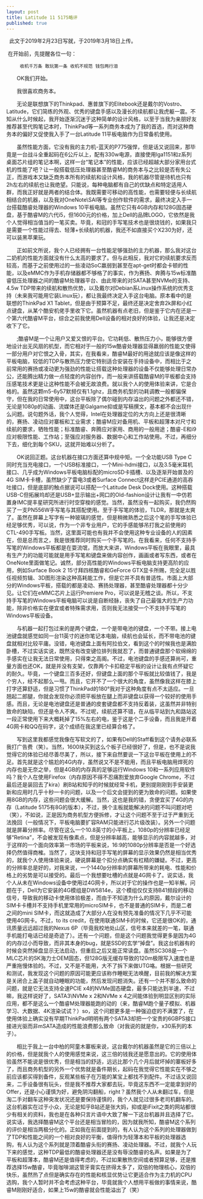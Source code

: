 ```yaml
---  
layout: post  
title: Latitude 11 5175略评  
published: true  
---  
```

  
 &nbsp;&nbsp;此文于2019年2月23日写就，于2019年3月18日上传。  

 &nbsp;在开始前，先提醒各位一句：  

		 收机千万条 敢玩第一条 收机不规范 钱包两行泪  

&nbsp; &nbsp; &nbsp; &nbsp;OK我们开始。  

 &nbsp; &nbsp; &nbsp; &nbsp;我很喜欢商务本。  

  &nbsp; &nbsp; &nbsp; &nbsp;无论是联想旗下的Thinkpad、惠普旗下的Elitebook还是戴尔的Vostro、Latitude，它们简练的外观、优秀的键盘手感以及漫长的续航都让我虎躯一震。不知从什么时候起，我开始逐渐沉迷于这种简单的设计风格，以至于当我为亲朋好友推荐甚至代购笔记本时，ThinkPad等一系列商务本成为了我的首选，而对这种商务本的偏好又促使我入手了一台Latitude 11平板电脑作为日常备机使用。  

 &nbsp; &nbsp; &nbsp; &nbsp;虽然性能方面，它没有我的主力机-蓝天的P775强悍，但是话又说回来，那毕竟是一台战斗全重起码在6公斤以上，配有330w电源，直接使用lga1151和z系列桌面芯片组的笔记本啊，这样一台“笔记本”的性能，应该已经超越大部分家用台式机的性能了吧？让一般搭载低压处理器甚至酷睿M的商务本与之比较是否有失公正，而游戏本又缺乏商务本所有的续航和设计风格，我的机器尽管是待机也只有2h左右的续航也让我绝望。只能说，每种电脑都有自己的优缺点和特定适用人群，而我正好就是两者的结合体。我既需要可移动的高性能，也需要轻便与长续航相结合的机器，以及我对OneNote\SAI等专业创作软件的需求，最终决定入手一台搭载酷睿处理器的Windows 10平板电脑。虽然它只有4GB内存和128G固态硬盘，基于酷睿M的六代i5，但1600元的价格，加上Dell的品牌LOGO，它依然是我个人觉得相当值当的一笔买卖。毕竟，和冠的手写笔技术也是很烧钱的，如果我只是需要一个性能过得去、轻薄+长续航的机器，我还不如直接买个X230为好，还可以装黑苹果玩。  

 &nbsp; &nbsp; &nbsp; &nbsp;正如前文所说，我个人已经拥有一台性能足够强劲的主力机器，那么我对这台二奶机的性能方面就没有什么太高的要求了。但与此相反，我对它的续航要求反而较高，而基于之前使用过的一些凌动SoC羸弱到甚至在apt-get时都会卡顿的性能，以及eMMC作为手机存储器都不够格了的事实，作为赛扬、奔腾与15w标准酷睿低压处理器之间的酷睿M处理器平台、由此带来的对SATA甚至NVMe的支持、4.5w TDP带来的续航和散热优势，以及戴尔对Debian系Linux操作系统的优秀支持（未来我可能用它装Linux玩），都让我最终决定入手这台电脑。原本看中的是联想的ThinkPad X1 Tablet，但是由于预算不足，最终还是决定舍弃2k屏和小红点键盘，从某个酷安机佬手里收下它。虽然机器有点老旧，但是鉴于它内在还是一个第六代酷睿M平台，综合之前我使用Dell设备的相对良好的体验，让我还是决定收下了它。  

 &nbsp; &nbsp; &nbsp; &nbsp;;酷睿M是一个让用户又爱又恨的平台。它功耗低、散热压力小，能够很方便地设计出无风扇的机型，而它相对于一般的15w酷睿处理器显得羸弱的性能又使得一部分用户对它恨之入骨，其实，在我看来，酷睿M最好的用途就应该是像这样的平板电脑，较低的TDP与散热压力使它特别适合安装在手持设备中，而相比于之前常用的赛扬或凌动更为强劲的性能让搭载这种处理器的设备不仅能够处理日常办公，还能腾出精力做一点轻度的内容创作，而一般来讲搭载酷睿M的平板都会支持压感笔技术更是让这种性能不会被无故浪费。就以我个人的使用体验来讲，它是合格的。虽然这颗m5-6y57默频仅有1.1ghz，且商务机型的功耗调教一般都偏保守，但在我的日常使用中，这台平板除了偶尔碰到内存溢出的问题之外都还不错，无论是1080p的动画、流媒体还是Galgame抑或是写稿撰文，基本都不会出现什么问题。说句题外话，我个人觉得，Intel在处理器定位的大方向上还是很清晰的，赛扬、凌动应对寨板和工业需求；酷睿M应对备用机、平板和超薄本对尺寸和续航的要求，牺牲性能；标准酷睿、奔腾应对家用、商用的一般用途；酷睿-E和i9应对极限性能、工作站；至强应对服务器、数据中心和工作站使用。不过，再细分下去，细化到每个SKU，这就开始难以分析了。

  &nbsp; &nbsp; &nbsp; &nbsp;OK说回正题。这台机器在接口方面还算中规中矩。一个全功能USB Type C同时充当充电接口，一个USB标准接口，一个Mini-hdmi接口，以及3.5毫米耳机接口、几乎成为Windows平板电脑标配的microSD卡插槽、以及逐渐开始普及的4G SIM卡卡槽，虽然缺少了雷电3或者Surface Connect这样走PCIE通道的高吞吐接口，但是底部的触点据说可以搭配一个Latitude Desk Dock使用。这种搭载USB-C但拓展坞却还是USB+显示输出+网口的Old-fashion设计让我有一中仿若置身IMC提丰星研究所进行时空穿梭的感觉。当然，虽然没有一起购买，我仍然购买了一支PN556W手写笔与其搭配使用。至于手写笔的体验，TLDR，那就是太爽了。虽然在屏幕上写字有一种玻璃的感觉，但是稍微熟悉之后这个笔的手写体验已经足够优秀，可以说，作为一个非专业用户，它的手感能够吊打我之前使用的CTL-490手写板。当然，这里面可能也有我并不会使用这种专业设备的人的因素在，但是总而言之，我是很推荐同时购买一个手写笔的。在我看来，任何不支持手写笔的Windows平板都是在耍流氓，而放大来讲，Windows平板在我眼里，最具有生产力的功能可能就是用手写笔和键盘来做内容创作，画画或者写东西，或者在OneNote里面做笔记。诚然，部分高性能的Windows平板电脑支持更高阶的应用，例如Surface Book 2 15寸拜四核酷睿和GeForce GTX显卡所赐，完全足以胜任视频剪辑、3D图形渲染这种高耗能工作，但是它并不具有普适性。市面上大部分的Windows平板，搭载的都是凌动、赛扬处理器，甚至酷睿处理器都十分少见。让它们在eMMC芯片上运行Premiere Pro，可以说是无稽之谈。所以，不支持手写笔的Windows平板电脑可以说是自断经脉，丧失了自己最强大的生产力功能，除非价格实在便宜或者特殊需求用，否则我无法接受一个不支持手写笔的Windows平板设备。  

  &nbsp; &nbsp; &nbsp; &nbsp;与机器一起打包过来的是两个键盘，一个是带电池的键盘，一个不带。接上电池键盘就感觉如同一台11英寸的迷你笔记本电脑，续航也会延长，而不带电池的键盘就相对比较平庸。没错，电池键盘上面有阿拉伯文，看到这个的时候我也是满脸卧槽，不过实话实说，既然没有改变键位排列我就忍了，而普通键盘那个软绵绵的手感实在让我无法日常使用，只得束之高阁。不过，电池键盘的手感还算尚可，重量方面也还OK，就是并没有支架，仅靠两个卡扣稳定平板的设计让我有点怀疑它的耐久。毕竟，一个键盘三百多还好，但键盘上面的那个平板就比较值钱了，我是个穷人，经不起那么一甩。而且，它开不了一个很大的角度，虽然像我这样在膝上打字还算舒适，但是习惯了ThinkPad的180°我对于这种角度有点不太适应。一旦翘起二郎腿，你就会发现你必须把平板放在腿上而非键盘以获得一个较好的使用手感。而且，无论是电池键盘还是普通的皮套键盘都不支持反着装，这虽然并非特别致命的缺陷，但还是令人不爽。不过呢，续航还算不错，在从临平站到九和路站这一段正常使用下来大概耗掉了15%左右的电，鉴于这是个二手设备，而且我是开着4G网卡和QQ在码字，这个成绩在我这里已经算合格了。  

 &nbsp; &nbsp; &nbsp; &nbsp;写到这里我都感觉我像在写软文的了，如果有Dell的Staff看到这个请务必联系我打广告费（笑）。当然，1600块买到这么个板子已经很好了，但是，也不是说我觉得它的体验已经尽善尽美了，所以，接下来自然要说一下这台平板在使用上的不足。首先就是这个尴尬的4G内存，虽然说又不是不能用，而且平板电脑用焊死的内存也是无奈之举，但是4GB的内存真的足够运行Windows 10和一系列应用软件吗？我个人在使用Firefox（内存原因不得不忍痛割爱放弃Google Chrome，不过最后还是装回去了kira）刷B站和知乎的时候就经常卡机，更别提刚刚到手安装更新和应用时几乎十秒一卡的问题，以及一个后文会提到的更为致命的问题。如果使用8GB的内存，这些问题会很大缓解。当然，这也是我的错，贪便宜买了4G的内存（Latitude 5175有8G的版本），不过，换个主板就能解决的问题不叫问题对吧（笑），不如说，正是因为商务机型方便拆修，才让这个问题不至于过于严重到无法挽回（一般情况下，平板电脑要扩容RAM只能进行芯片级改装）。另外一个问题就是屏幕分辨率。尽管在这么一个10.8英寸的小平板上，1080p的分辨率已经足够“Retina”，不会被发现有像素点，但是分辨率越高，能够显示的内容就越多，对于这样的一个面向效率第一市场的平板来说，16:9的1080p分辨率是否是一个好选择仍然值得商榷。当然了，这块支持和冠手写笔的屏幕的显示效果仍然是相当优秀的，就我个人使用体验来说，硬说屏幕是个扣分点确实有杠精的嫌疑。不过，更高的分辨率总是好的，对我来说，一个1440p分辨率的屏幕所带来的耗电、性能和价格上的劣势是可以接受的。最后一个我想要吐槽的点就是4G网卡了。说实话，我个人从未在Windows设备中使用过4G网卡，所以对于它的操作也是一知半解。问题在于，Dell为它安装的4G模组是DW5814e，这个模组仅仅支持B41频段的移动信号，导致我的移动卡使用体验极差，而由于不知道为什么的原因，戴尔设计的SIM卡卡槽并不支持手机里常用的microSIM卡，也不是普通的SIM卡，而是二者之间的mini SIM卡，而这就造成了大部分人在没有预先准备的情况下几乎不可能使用4G网卡。不过，to its credit，在使用联通SIM卡的时候，它还是很OK的，通讯质量远远超过我的Nexus 6P（毕竟我校地处山区，信号本来就差的一笔，联通手机能打电话已经是奇迹了）。还有一个问题，但是这个问题我觉得更多是因为4G的内存过小而导致，而非其本身的bug，就是SSD的玄学“掉盘”。我这台机器有的时候会突然掉盘显示无法启动，但重启之后又能正常读盘。虽然SC308是一个MLC芯片的SK海力士OEM固态，但128G版无缓存导致的120m极限写入速度也是严重拖慢体验的。不过，又不是不能用，大不了拆下来做UTG咯。根据一些研究和测试，我发现这个问题的原因可能更应该称作睡眠无法唤醒，目前我的解决方案是关闭合上盖子就自动睡眠的功能，然后发现问题消失。还有一个并不那么致命的问题，就是它无法支持全速PCIE x4的NVMe固态硬盘，最多只能达到半速，不过嘛，我这样说好了，SATA3\NVMe x 2和NVMe x 4之间能体验到明显区别的实际应用，都不是这么一个酷睿M处理器能跑的动的（来，酷睿M跑个量子模拟、机器学习、大数据、4K渲染试试？）so，这个问题更多是一种强迫症的不满罢了，在使用体验上确实没有早期ThinkPad明明有两个SATA3却把一个宝贵的6GBPS接口接进光驱而非mSATA造成的性能浪费那么致命（对我说的就是你，x30系列的本子）。
   
  &nbsp; &nbsp; &nbsp; &nbsp;相比于我上一台中柏的阿童木寨板来说，这台戴尔的机器虽然是它的三倍以上的价格，但是就我个人的使用感觉来说，这三倍的钱我还是愿意出的。它的使用体验虽然不能说是很优秀，但是相当的舒适，远远比那个几个月后就坏掉的寨板好多了，而且商务机型的另外一个优势就是备件期长，起码在我觉得它性能实在不够之前应该都买得到备件，反观某些板子在万能的某宝上都找不到配件。不过话又说回来，二手设备很有玩头，但是我不推荐大家都去玩，毕竟这东西不一定能拿到好的Offer，还是小心谨慎为好，避免阴沟翻船，right？虽然我个人从未翻过车，但是淘二手对翻车这种突发状况还是要保持谨慎的，我个人就见过很多老司机翻车的。这台机器实在过于小众，无论是知乎B站还是张大妈，抑或是iFixit之类的网站都很少有相关的资料，我也是在各种只言片语中大致了解一下这台机器并且选择了它。说实话，我选择酷睿M这个平台还是相当冒险的，因为就我所知，酷睿M这个系列的评价是相当两极分化的。正如我在前面提到的，有人认为这个系列的处理器做到了TDP和性能之间的一个相对良好的平衡，值得作为轻薄本和平板的处理器选购，有人认为这个系列就是顶着酷睿头衔的赛扬、凌动处理器。不过，就我个人玩下来的感觉，这种TDP最低的酷睿处理器还是没有辱没酷睿的名声。如果是为了平板和超薄本，酷睿M还是值得考虑的，不过如果散热空间或者预算足够，还是推荐选择15w酷睿，毕竟咖啡湖这管牙膏实在挤得太多了，双倍的物理核心，双倍的快乐，虽然热了点但是确实存在的性能和核显优势让它更适合作为主力机的CPU选购，我个人暂时并不会考虑这种平台，毕竟就我个人想用平板做的事情来说，酷睿M刚刚好适合，如果上15w的酷睿就会性能溢出了（笑）  